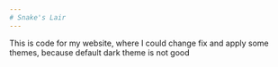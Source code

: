 ```yaml
---
# Snake's Lair
---
```

This is code for my website, where I could change fix and apply some themes, because default dark theme is not good
